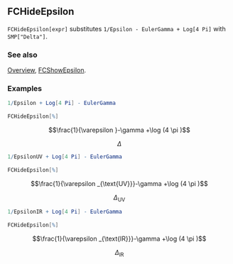 ## FCHideEpsilon

`FCHideEpsilon[expr]` substitutes `1/Epsilon - EulerGamma + Log[4 Pi]` with `SMP["Delta"]`.

### See also

[Overview](Extra/FeynCalc.md), [FCShowEpsilon](FCShowEpsilon.md).

### Examples

```mathematica
1/Epsilon + Log[4 Pi] - EulerGamma 
 
FCHideEpsilon[%]
```

$$\frac{1}{\varepsilon }-\gamma +\log (4 \pi )$$

$$\Delta$$

```mathematica
1/EpsilonUV + Log[4 Pi] - EulerGamma 
 
FCHideEpsilon[%]
```

$$\frac{1}{\varepsilon _{\text{UV}}}-\gamma +\log (4 \pi )$$

$$\Delta _{\text{UV}}$$

```mathematica
1/EpsilonIR + Log[4 Pi] - EulerGamma 
 
FCHideEpsilon[%]
```

$$\frac{1}{\varepsilon _{\text{IR}}}-\gamma +\log (4 \pi )$$

$$\Delta _{\text{IR}}$$